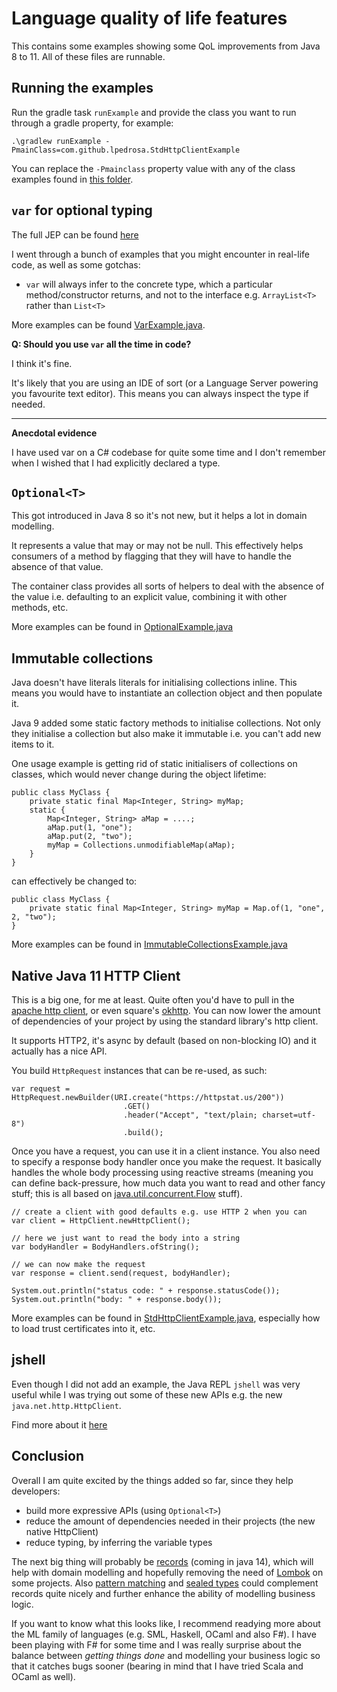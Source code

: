 # Language quality of life features

This contains some examples showing some QoL improvements from Java 8 to 11. All of these files are runnable.

## Running the examples

Run the gradle task `runExample` and provide the class you want to run through a gradle property, for example:

```
.\gradlew runExample -PmainClass=com.github.lpedrosa.StdHttpClientExample
```

You can replace the `-Pmainclass` property value with any of the class examples found in [this folder](./src/main/java/com/github/lpedrosa).

## `var` for optional typing

The full JEP can be found [here](https://openjdk.java.net/jeps/323)

I went through a bunch of examples that you might encounter in real-life code, as well as some gotchas:

* `var` will always infer to the concrete type, which a particular method/constructor returns, and not to the interface e.g. `ArrayList<T>` rather than `List<T>`

More examples can be found [VarExample.java](./src/main/java/com/github/lpedrosa/VarExample.java).

**Q: Should you use `var` all the time in code?**

I think it's fine.

It's likely that you are using an IDE of sort (or a Language Server powering you favourite text editor). This means you can always inspect the type if needed.

---

**Anecdotal evidence**

I have used var on a C# codebase for quite some time and I don't remember when I wished that I had explicitly declared a type.

## `Optional<T>`

This got introduced in Java 8 so it's not new, but it helps a lot in domain modelling.

It represents a value that may or may not be null. This effectively helps consumers of a method by flagging that they will have to handle the absence of that value.

The container class provides all sorts of helpers to deal with the absence of the value i.e. defaulting to an explicit value, combining it with other methods, etc.

More examples can be found in [OptionalExample.java](./src/main/java/com/github/lpedrosa/Optional.java)

## Immutable collections

Java doesn't have literals literals for initialising collections inline. This means you would have to instantiate an collection object and then populate it.

Java 9 added some static factory methods to initialise collections. Not only they initialise a collection but also make it immutable i.e. you can't add new items to it.

One usage example is getting rid of static initialisers of collections on classes, which would never change during the object lifetime:

```
public class MyClass {
    private static final Map<Integer, String> myMap;
    static {
        Map<Integer, String> aMap = ....;
        aMap.put(1, "one");
        aMap.put(2, "two");
        myMap = Collections.unmodifiableMap(aMap);
    }
}
```

can effectively be changed to:

```
public class MyClass {
    private static final Map<Integer, String> myMap = Map.of(1, "one", 2, "two");
}
```

More examples can be found in [ImmutableCollectionsExample.java](./src/main/java/com/github/lpedrosa/ImmutableCollectionsExample.java)

## Native Java 11 HTTP Client

This is a big one, for me at least. Quite often you'd have to pull in the [apache http client](https://hc.apache.org/), or even square's [okhttp](https://square.github.io/okhttp/). You can now lower the amount of dependencies of your project by using the standard library's http client.

It supports HTTP2, it's async by default (based on non-blocking IO) and it actually has a nice API.

You build `HttpRequest` instances that can be re-used, as such:

```
var request = HttpRequest.newBuilder(URI.create("https://httpstat.us/200"))
                         .GET()
                         .header("Accept", "text/plain; charset=utf-8")
                         .build();
```

Once you have a request, you can use it in a client instance. You also need to specify a response body handler once you make the request. It basically handles the whole body processing using reactive streams (meaning you can define back-pressure, how much data you want to read and other fancy stuff; this is all based on [java.util.concurrent.Flow](https://docs.oracle.com/en/java/javase/13/docs/api/java.base/java/util/concurrent/Flow.html) stuff).

```
// create a client with good defaults e.g. use HTTP 2 when you can
var client = HttpClient.newHttpClient();

// here we just want to read the body into a string
var bodyHandler = BodyHandlers.ofString();

// we can now make the request
var response = client.send(request, bodyHandler);

System.out.println("status code: " + response.statusCode());
System.out.println("body: " + response.body());
```

More examples can be found in [StdHttpClientExample.java](./src/main/java/com/github/lpedrosa/StdHttpClientExample.java), especially how to load trust certificates into it, etc.

## jshell

Even though I did not add an example, the Java REPL `jshell` was very useful while I was trying out some of these new APIs e.g. the new `java.net.http.HttpClient`.

Find more about it [here](https://docs.oracle.com/en/java/javase/13/jshell/introduction-jshell.html)

## Conclusion

Overall I am quite excited by the things added so far, since they help developers:

* build more expressive APIs (using `Optional<T>`)
* reduce the amount of dependencies needed in their projects (the new native HttpClient)
* reduce typing, by inferring the variable types

The next big thing will probably be [records](https://openjdk.java.net/jeps/359) (coming in java 14), which will help with domain modelling and hopefully removing the need of [Lombok](https://projectlombok.org/) on some projects. Also [pattern matching](https://cr.openjdk.java.net/~briangoetz/amber/pattern-match.html) and [sealed types](https://openjdk.java.net/jeps/360) could complement records quite nicely and further enhance the ability of modelling business logic.

If you want to know what this looks like, I recommend readying more about the ML family of languages (e.g. SML, Haskell, OCaml and also F#). I have been playing with F# for some time and I was really surprise about the balance between _getting things done_ and modelling your business logic so that it catches bugs sooner (bearing in mind that I have tried Scala and OCaml as well).
